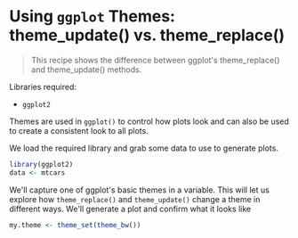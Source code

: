 # Using `ggplot` Themes: theme_update() vs. theme_replace()

> This recipe shows the difference between ggplot's theme_replace() and theme_update() methods.

Libraries required:
- `ggplot2`

Themes are used in `ggplot()` to control how plots look and can also be used to create a consistent look to all plots.

We load the required library and grab some data to use to generate plots.
```R
library(ggplot2)
data <- mtcars
```

We'll capture one of ggplot's basic themes in a variable. This will let us explore how `theme_replace()` and `theme_update()` change a theme in different ways. We'll generate a plot and confirm what it looks like

```R
my.theme <- theme_set(theme_bw())
```

